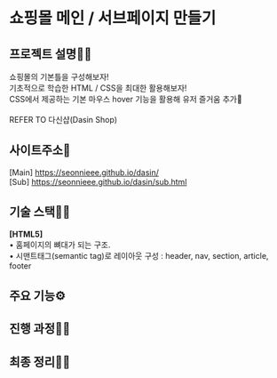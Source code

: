 <h1 fontSize="50px">쇼핑몰 메인 / 서브페이지 만들기</h1>

## 프로젝트 설명🐱‍🏍
쇼핑몰의 기본틀을 구성해보자! <br>
기초적으로 학습한 HTML / CSS을 최대한 활용해보자! <br>
CSS에서 제공하는 기본 마우스 hover 기능을 활용해 유저 즐거움 추가🤩 <br><br>
REFER TO 다신샵(Dasin Shop)

## 사이트주소🚀
[Main] https://seonnieee.github.io/dasin/ <br>
[Sub] https://seonnieee.github.io/dasin/sub.html

## 기술 스택👩‍🔧
<strong>[HTML5]</strong> <br>
• 홈페이지의 뼈대가 되는 구조. <br>
• 시맨트태그(semantic tag)로 레이아웃 구성 : header, nav, section, article, footer

## 주요 기능⚙

## 진행 과정🏃‍♀️

## 최종 정리🤸‍♀️
